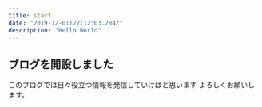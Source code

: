 ```yaml
---
title: start
date: "2019-12-01T22:12:03.284Z"
description: "Hello World"
---
```



## ブログを開設しました

このブログでは日々役立つ情報を発信していけばと思います
よろしくお願いします。
